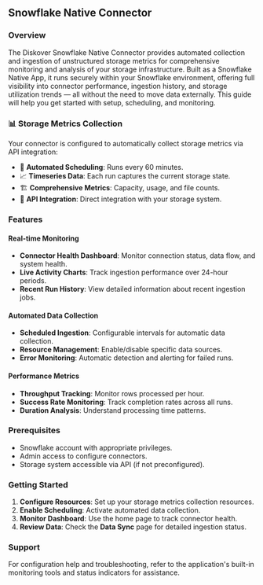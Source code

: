 ## Snowflake Native Connector

### Overview

The Diskover Snowflake Native Connector provides automated collection and ingestion of unstructured storage metrics for comprehensive monitoring and analysis of your storage infrastructure. Built as a Snowflake Native App, it runs securely within your Snowflake environment, offering full visibility into connector performance, ingestion history, and storage utilization trends — all without the need to move data externally. This guide will help you get started with setup, scheduling, and monitoring.

### 📊 Storage Metrics Collection

Your connector is configured to automatically collect storage metrics via API integration:

- 🔄 **Automated Scheduling**: Runs every 60 minutes.
- 📈 **Timeseries Data**: Each run captures the current storage state.
- 🏗️ **Comprehensive Metrics**: Capacity, usage, and file counts.
- 🔗 **API Integration**: Direct integration with your storage system.

### Features

#### Real-time Monitoring
- **Connector Health Dashboard**: Monitor connection status, data flow, and system health.
- **Live Activity Charts**: Track ingestion performance over 24-hour periods.
- **Recent Run History**: View detailed information about recent ingestion jobs.

#### Automated Data Collection
- **Scheduled Ingestion**: Configurable intervals for automatic data collection.
- **Resource Management**: Enable/disable specific data sources.
- **Error Monitoring**: Automatic detection and alerting for failed runs.

#### Performance Metrics
- **Throughput Tracking**: Monitor rows processed per hour.
- **Success Rate Monitoring**: Track completion rates across all runs.
- **Duration Analysis**: Understand processing time patterns.

### Prerequisites
- Snowflake account with appropriate privileges.
- Admin access to configure connectors.
- Storage system accessible via API (if not preconfigured).

### Getting Started

1. **Configure Resources**: Set up your storage metrics collection resources.
2. **Enable Scheduling**: Activate automated data collection.
3. **Monitor Dashboard**: Use the home page to track connector health.
4. **Review Data**: Check the **Data Sync** page for detailed ingestion status.

### Support

For configuration help and troubleshooting, refer to the application's built-in monitoring tools and status indicators for assistance.
